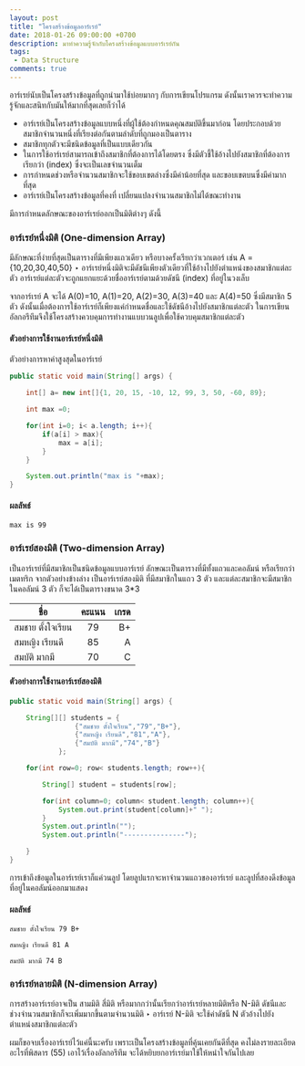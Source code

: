 ```yaml
---
layout: post
title: "โครงสร้างข้อมูลอาร์เรย์"
date: 2018-01-26 09:00:00 +0700
description: มาทำความรู้จักกับโครงสร้างข้อมูลแบบอาร์เรย์กัน
tags:
 - Data Structure
comments: true
---
```

อาร์เรย์นับเป็นโครงสร้างข้อมูลที่ถูกนำมาใช้บ่อยมากๆ กับการเขียนโปรแกรม ดังนั้นเราควรจะทำความรู้จักและสนิทกับมันให้มากที่สุดเลยก็ว่าได้

- อาร์เรย์เป็นโครงสร้างข้อมูลแบบหนึ่งที่ผู้ใช้ต้องกำหนดคุณสมบัติขึ้นมาก่อน โดยประกอบด้วยสมาชิกจำนวนหนึ่งที่เรียงต่อกันตามลำดับที่ถูกมองเป็นตาราง
- สมาชิกทุกตัวจะมีชนิดข้อมูลที่เป็นแบบเดียวกัน
- ในการใช้อาร์เรย์สามารถเข้าถึงสมาชิกที่ต้องการได้โดยตรง ซึ่งมีตัวชี้ใช้อ้างไปยังสมาชิกที่ต้องการเรียกว่า (index) ซึ่งจะเป็นเลขจำนวนเต็ม
- การกำหนดช่วงหรือจำนวนสมาชิกจะใช้ขอบเขตล่างซึ่งมีค่าน้อยที่สุด และขอบเขตบนซึ่งมีค่ามากที่สุด
- อาร์เรย์เป็นโครงสร้างข้อมูลที่คงที่ เปลี่ยนแปลงจำนวนสมาชิกไม่ได้ขณะทำงาน

มีการกำหนดลักษณะของอาร์เรย์ออกเป็นมิติต่างๆ ดังนี้

### อาร์เรย์หนึ่งมิติ (One-dimension Array)
มีลักษณะที่ง่ายที่สุดเป็นตารางที่มีเพียงแถวเดียว หรือบางครั้งเรียกว่าเวกเตอร์ เช่น A = {10,20,30,40,50} ‣ อาร์เรย์หนึ่งมิติจะมีดัชนีเพียงตัวเดียวที่ใช้อ้างไปยังตำแหน่งของสมาชิกแต่ละตัว อาร์เรย์แต่ละตัวจะถูกแยกแยะด้วยชื่ออาร์เรย์ตามด้วยดัชนี (index) ที่อยู่ในวงเล็บ

จากอาร์เรย์ A จะได้ A(0)=10, A(1)=20, A(2)=30, A(3)=40 และ A(4)=50 ซึ่งมีสมาชิก 5 ตัว
ดังนั้นเมื่อต้องการใช้อาร์เรย์ก็เพียงแค่กำหนดชื่อและใช้ดัชนีอ้างไปยังสมาชิกแต่ละตัว
ในการเขียนอัลกอรึทึมจึงใช้โครงสร้างควบคุมการทำงานแบบวนลูปเพื่อใช้ควบคุมสมาชิกแต่ละตัว

#### ตัวอย่างการใช้งานอาร์เรย์หนึ่งมิติ
ตัวอย่างการหาค่าสูงสุดในอาร์เรย์
```java
public static void main(String[] args) {

    int[] a= new int[]{1, 20, 15, -10, 12, 99, 3, 50, -60, 89};

    int max =0;

	for(int i=0; i< a.length; i++){
		if(a[i] > max){
			max = a[i];
		}
	}

	System.out.println("max is "+max);
}
```
#### ผลลัพธ์
`max is 99`

### อาร์เรย์สองมิติ (Two-dimension Array)
เป็นอาร์เรย์ที่มีสมาชิกเป็นชนิดข้อมูลแบบอาร์เรย์ ลักษณะเป็นตารางที่มีทั้งแถวและคอลัมน์ หรือเรียกว่าเมตทริก จากตัวอย่างข้างล่าง เป็นอาร์เรย์สองมิติ ที่มีสมาชิกในแถว 3 ตัว และแต่ละสมาชิกจะมีสมาชิกในคอลัมน์ 3 ตัว
ก็จะได้เป็นตารางขนาด 3*3

| ชื่อ        | คะแนน           | เกรด  |
| -------------  |:-------------:| -----:|
| สมชาย ตั้งใจเรียน | 79      |   B+ |
| สมหญิง เรียนดี   | 85      |   A |
| สมบัติ มากมี     | 70      |   C |

#### ตัวอย่างการใช้งานอาร์เรย์สองมิติ
```java
public static void main(String[] args) {

	String[][] students = {
				{"สมชาย ตั้งใจเรียน","79","B+"},
				{"สมหญิง เรียนดี","81","A"},
				{"สมบัติ มากมี","74","B"}
			};

	for(int row=0; row< students.length; row++){

		String[] student = students[row];

		for(int column=0; column< student.length; column++){
			System.out.print(student[column]+" ");
		}
		System.out.println("");
		System.out.println("---------------");

	}
}
```

การเข้าถึงข้อมูลในอาร์เรย์เราก็แค่วนลูป โดยลูปแรกจะหาจำนวนแถวของอาร์เรย์ และลูปที่สองดึงข้อมูลที่อยู่ในคอลัมน์ออกมาแสดง

#### ผลลัพธ์
```
สมชาย ตั้งใจเรียน 79 B+

สมหญิง เรียนดี 81 A

สมบัติ มากมี 74 B
```
### อาร์เรย์หลายมิติ (N-dimension Array)

การสร้างอาร์เรย์อาจเป็น สามมิติ สี่มิติ หรือมากกว่านั้นเรียกว่าอาร์เรย์หลายมิติหรือ N-มิติ ดัชนีและช่วงจำนวนสมาชิกก็จะเพิ่มมากขึ้นตามจำนวนมิติ ‣ อาร์เรย์ N-มิติ จะใช้ค่าดัชนี N ตัวอ้างไปยังตำแหน่งสมาชิกแต่ละตัว

ผมก็ขอจบเรื่องอาร์เรย์ไว้แค่นี้นะครับ เพราะเป็นโครงสร้างข้อมูลที่คุ้นเคยกันดีที่สุด คงไม่ลงรายละเอียดอะไรที่พิสดาร (55) เอาไว้เรื่องอัลกอรึทึม จะได้หยิบยกอาร์เรย์มาใช้ให้หนำใจกันไปเลย
